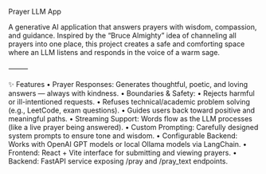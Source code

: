 Prayer LLM App

A generative AI application that answers prayers with wisdom, compassion, and guidance.
Inspired by the “Bruce Almighty” idea of channeling all prayers into one place, this project creates a safe and comforting space where an LLM listens and responds in the voice of a warm sage.

⸻

✨ Features
	•	Prayer Responses: Generates thoughtful, poetic, and loving answers — always with kindness.
	•	Boundaries & Safety:
	•	Rejects harmful or ill-intentioned requests.
	•	Refuses technical/academic problem solving (e.g., LeetCode, exam questions).
	•	Guides users back toward positive and meaningful paths.
	•	Streaming Support: Words flow as the LLM processes (like a live prayer being answered).
	•	Custom Prompting: Carefully designed system prompts to ensure tone and wisdom.
	•	Configurable Backend: Works with OpenAI GPT models or local Ollama models via LangChain.
	•	Frontend: React + Vite interface for submitting and viewing prayers.
	•	Backend: FastAPI service exposing /pray and /pray_text endpoints.
